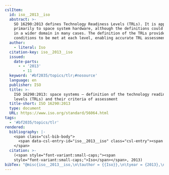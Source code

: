 ```yaml
---
cslItem:
  id: iso__2013__iso
  abstract: >-
    SO 16290:2013 defines Technology Readiness Levels (TRLs). It is applicable
    primarily to space system hardware, although the definitions could be used
    in a wider domain in many cases. The definition of the TRLs provides the
    conditions to be met at each level, enabling accurate TRL assessment.
  author:
    - literal: Iso
  citation-key: iso__2013__iso
  issued:
    date-parts:
      - - '2013'
        - 11
  keyword: '#bf2035/topics/tlr;#nosource'
  language: en
  publisher: ISO
  title: >-
    ISO 16290:2013: space systems — definition of the technology readiness
    levels (TRLs) and their criteria of assessment
  title-short: ISO 16290:2013
  type: document
  URL: https://www.iso.org/standard/56064.html
tags:
  - '#bf2035/topics/tlr'
rendered:
  bibliography: |-
    <span class="csl-bib-body">
      <span data-csl-entry-id="iso__2013__iso" class="csl-entry"><span class='author-bib'>Iso</span>. <span class='date-bib'>(2013)</span>. <span class='title'><i><b><span style="font-style:normal;">ISO 16290:2013: space systems — definition of the technology readiness levels (TRLs) and their criteria of assessment</span></b></i></span>. ISO. <span class='URL'><a href='https://www.iso.org/standard/56064.html'>LINK</a></span></span>
    </span>
  citation: >-
    (<span style="font-variant:small-caps;"><span
    style="font-variant:small-caps;">Iso</span></span>, 2013)
bibTex: "@misc{iso__2013__iso,\n\tauthor = {{Iso}},\n\tyear = {2013},\n\tmonth = {11},\n\tpublisher = {ISO},\n\ttitle = {ISO 16290:2013: space systems --- definition of the technology readiness levels ({TRLs}) and their criteria of assessment},\n\turl = {https://www.iso.org/standard/56064.html},\n}\n\n"
---
```

